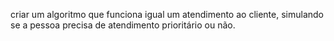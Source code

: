 criar um algoritmo que funciona igual um atendimento ao cliente, simulando se a pessoa precisa de atendimento prioritário ou não.
